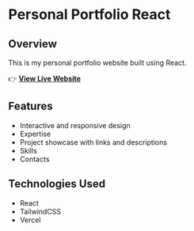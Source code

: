 # Personal Portfolio React

## Overview
This is my personal portfolio website built using React.

👉 **[View Live Website](https://jaypdev.vercel.app/)**

## Features
* Interactive and responsive design
* Expertise
* Project showcase with links and descriptions
* Skills
* Contacts

## Technologies Used
* React
* TailwindCSS
* Vercel

